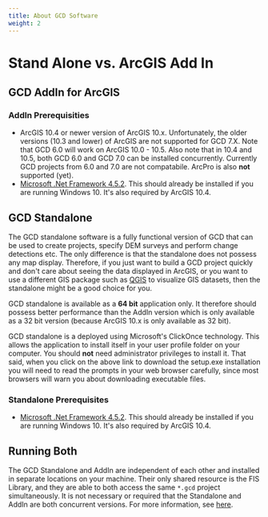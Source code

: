```yaml
---
title: About GCD Software
weight: 2
---
```


# Stand Alone vs. ArcGIS Add In

## GCD AddIn for ArcGIS

### AddIn Prerequisities

* ArcGIS 10.4 or newer version of ArcGIS 10.x. Unfortunately, the older versions (10.3 and lower) of ArcGIS are not supported for GCD 7.X. Note that GCD 6.0 will work on ArcGIS 10.0 - 10.5. Also note that in 10.4 and 10.5, both GCD 6.0 and GCD 7.0 can be installed concurrently. Currently GCD projects from 6.0 and 7.0 are not compatabile.  ArcPro is also **not** supported (yet).
* [Microsoft .Net Framework 4.5.2](https://www.microsoft.com/en-ca/download/details.aspx?id=42642). This should already be installed if you are running Windows 10. It's also required by ArcGIS 10.4.



## GCD Standalone

The GCD standalone software is a fully functional version of GCD that can be used to create projects, specify DEM surveys and perform change detections etc. The only difference is that the standalone does not possess any map display. Therefore, if you just want to build a GCD project quickly and don't care about seeing the data displayed in ArcGIS, or you want to use a different GIS package such as [QGIS](https://www.qgis.org/en/site) to visualize GIS datasets, then the standalone might be a good choice for you.

GCD standalone is available as a **64 bit** application only. It therefore should possess better performance than the AddIn version which is only available as a 32 bit version (because ArcGIS 10.x is only available as 32 bit).

GCD standalone is a deployed using Microsoft's ClickOnce technology. This allows the application to install itself in your user profile folder on your computer. You should **not** need administrator privileges to install it. That said, when you click on the above link to download the setup.exe installation you will need to read the prompts in your web browser carefully, since most browsers will warn you about downloading executable files.



### Standalone Prerequisites

* [Microsoft .Net Framework 4.5.2](https://www.microsoft.com/en-ca/download/details.aspx?id=42642). This should already be installed if you are running Windows 10. It's also required by ArcGIS 10.4.

## Running Both
The GCD Standalone and AddIn are independent of each other and installed in separate locations on your machine. Their only shared resource is the FIS Library, and they are able to both access the same `*.gcd` project simultaneously. It is not necessary or required that the Standalone and AddIn are both concurrent versions. For more information, see [here](https://github.com/Riverscapes/gcd/issues/196).

